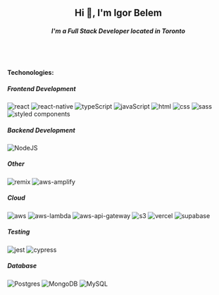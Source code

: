 <h2 align="center">Hi 👋, I'm Igor Belem</h1>
<h5 align="center">I'm a Full Stack Developer located in Toronto</h3>


<br/>
<br/>


#### Techonologies:
##### Frontend Development
![react](https://img.shields.io/badge/React-EFEFEF?style=for-the-badge&logo=react&logoColor=000)
![react-native](https://img.shields.io/badge/React%20Native-EFEFEF?style=for-the-badge&logo=react&logoColor=000)
![typeScript](https://img.shields.io/badge/typescript-%23EFEFEF.svg?style=for-the-badge&logo=typescript&logoColor=000)
![javaScript](https://img.shields.io/badge/javascript-%23EFEFEF.svg?style=for-the-badge&logo=javascript&logoColor=%23000)
![html](https://img.shields.io/badge/HTML5-EFEFEF?style=for-the-badge&logo=html5&logoColor=000)
![css](https://img.shields.io/badge/CSS3-EFEFEF?style=for-the-badge&logo=css3&logoColor=000)
![sass](https://img.shields.io/badge/SASS-EFEFEF?style=for-the-badge&logo=sass&logoColor=000)
![styled components](https://img.shields.io/badge/styled--components-EFEFEF?style=for-the-badge&logo=styled-components&logoColor=000)

##### Backend Development
![NodeJS](https://img.shields.io/badge/node.js-EFEFEF?style=for-the-badge&logo=node.js&logoColor=000)

##### Other
![remix](https://custom-icon-badges.herokuapp.com/badge/Remix-EFEFEF?style=for-the-badge&logo=remix-run)
![aws-amplify](https://img.shields.io/badge/AWS%20AMPLIFY-EFEFEF?style=for-the-badge&logo=awsamplify&logoColor=000)

##### Cloud
![aws](https://img.shields.io/badge/AWS-%23EFEFEF.svg?style=for-the-badge&logo=amazon-aws&logoColor=000)
![aws-lambda](https://custom-icon-badges.herokuapp.com/badge/Lambda-EFEFEF?style=for-the-badge&logo=aws-lambda-1&logoColor=000)
![aws-api-gateway](https://custom-icon-badges.herokuapp.com/badge/API%20Gateway-EFEFEF?style=for-the-badge&logo=aws-api-gateway&logoColor=000)
![s3](https://img.shields.io/badge/S3-EFEFEF?style=for-the-badge&logo=amazons3&logoColor=000)
![vercel](https://img.shields.io/badge/Vercel-EFEFEF?style=for-the-badge&logo=Vercel&logoColor=000)
![supabase](https://img.shields.io/badge/Supabase-EFEFEF?style=for-the-badge&logo=supabase&logoColor=000)

##### Testing

![jest](https://img.shields.io/badge/Jest-EFEFEF?style=for-the-badge&logo=jest&logoColor=000)
![cypress](https://img.shields.io/badge/-cypress-%23EFEFEF?style=for-the-badge&logo=cypress&logoColor=000)

##### Database
![Postgres](https://img.shields.io/badge/postgres-%23EFEFEF.svg?style=for-the-badge&logo=postgresql&logoColor=000)
![MongoDB](https://img.shields.io/badge/MongoDB-%23EFEFEF.svg?style=for-the-badge&logo=mongodb&logoColor=000)
![MySQL](https://img.shields.io/badge/mysql-%23EFEFEF.svg?style=for-the-badge&logo=mysql&logoColor=000)

